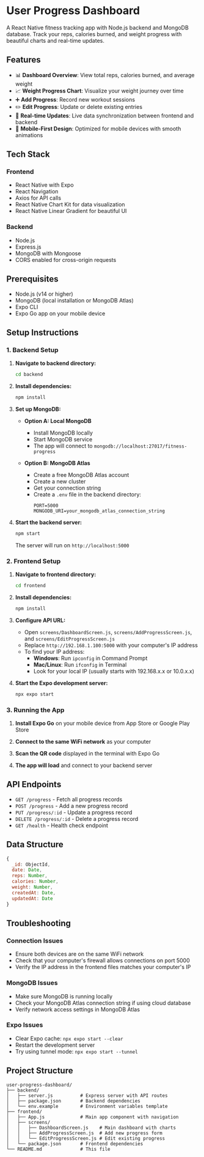 # User Progress Dashboard

A React Native fitness tracking app with Node.js backend and MongoDB database. Track your reps, calories burned, and weight progress with beautiful charts and real-time updates.

## Features

- 📊 **Dashboard Overview**: View total reps, calories burned, and average weight
- 📈 **Weight Progress Chart**: Visualize your weight journey over time
- ➕ **Add Progress**: Record new workout sessions
- ✏️ **Edit Progress**: Update or delete existing entries
- 🔄 **Real-time Updates**: Live data synchronization between frontend and backend
- 📱 **Mobile-First Design**: Optimized for mobile devices with smooth animations

## Tech Stack

### Frontend
- React Native with Expo
- React Navigation
- Axios for API calls
- React Native Chart Kit for data visualization
- React Native Linear Gradient for beautiful UI

### Backend
- Node.js
- Express.js
- MongoDB with Mongoose
- CORS enabled for cross-origin requests

## Prerequisites

- Node.js (v14 or higher)
- MongoDB (local installation or MongoDB Atlas)
- Expo CLI
- Expo Go app on your mobile device

## Setup Instructions

### 1. Backend Setup

1. **Navigate to backend directory:**
   ```bash
   cd backend
   ```

2. **Install dependencies:**
   ```bash
   npm install
   ```

3. **Set up MongoDB:**
   - **Option A: Local MongoDB**
     - Install MongoDB locally
     - Start MongoDB service
     - The app will connect to `mongodb://localhost:27017/fitness-progress`
   
   - **Option B: MongoDB Atlas**
     - Create a free MongoDB Atlas account
     - Create a new cluster
     - Get your connection string
     - Create a `.env` file in the backend directory:
       ```
       PORT=5000
       MONGODB_URI=your_mongodb_atlas_connection_string
       ```

4. **Start the backend server:**
   ```bash
   npm start
   ```
   
   The server will run on `http://localhost:5000`

### 2. Frontend Setup

1. **Navigate to frontend directory:**
   ```bash
   cd frontend
   ```

2. **Install dependencies:**
   ```bash
   npm install
   ```

3. **Configure API URL:**
   - Open `screens/DashboardScreen.js`, `screens/AddProgressScreen.js`, and `screens/EditProgressScreen.js`
   - Replace `http://192.168.1.100:5000` with your computer's IP address
   - To find your IP address:
     - **Windows**: Run `ipconfig` in Command Prompt
     - **Mac/Linux**: Run `ifconfig` in Terminal
     - Look for your local IP (usually starts with 192.168.x.x or 10.0.x.x)

4. **Start the Expo development server:**
   ```bash
   npx expo start
   ```

### 3. Running the App

1. **Install Expo Go** on your mobile device from App Store or Google Play Store

2. **Connect to the same WiFi network** as your computer

3. **Scan the QR code** displayed in the terminal with Expo Go

4. **The app will load** and connect to your backend server

## API Endpoints

- `GET /progress` - Fetch all progress records
- `POST /progress` - Add a new progress record
- `PUT /progress/:id` - Update a progress record
- `DELETE /progress/:id` - Delete a progress record
- `GET /health` - Health check endpoint

## Data Structure

```javascript
{
  _id: ObjectId,
  date: Date,
  reps: Number,
  calories: Number,
  weight: Number,
  createdAt: Date,
  updatedAt: Date
}
```

## Troubleshooting

### Connection Issues
- Ensure both devices are on the same WiFi network
- Check that your computer's firewall allows connections on port 5000
- Verify the IP address in the frontend files matches your computer's IP

### MongoDB Issues
- Make sure MongoDB is running locally
- Check your MongoDB Atlas connection string if using cloud database
- Verify network access settings in MongoDB Atlas

### Expo Issues
- Clear Expo cache: `npx expo start --clear`
- Restart the development server
- Try using tunnel mode: `npx expo start --tunnel`

## Project Structure

```
user-progress-dashboard/
├── backend/
│   ├── server.js          # Express server with API routes
│   ├── package.json       # Backend dependencies
│   └── env.example        # Environment variables template
├── frontend/
│   ├── App.js             # Main app component with navigation
│   ├── screens/
│   │   ├── DashboardScreen.js    # Main dashboard with charts
│   │   ├── AddProgressScreen.js  # Add new progress form
│   │   └── EditProgressScreen.js # Edit existing progress
│   └── package.json       # Frontend dependencies
└── README.md              # This file
```
